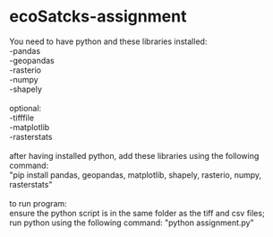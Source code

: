 # ecoSatcks-assignment

You need to have python and these libraries installed:\
-pandas\
-geopandas\
-rasterio\
-numpy\
-shapely\
\
optional:\
-tifffile\
-matplotlib\
-rasterstats\
\
after having installed python, add these libraries using the following command:\
"pip install pandas, geopandas, matplotlib, shapely, rasterio, numpy, rasterstats"\
\
to run program:\
ensure  the python script is in the same folder as the tiff and csv files;\
run python using the following command: "python assignment.py"
